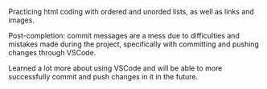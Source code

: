Practicing html coding with ordered and unorded lists, as well as links and images.

Post-completion: commit messages are a mess due to difficulties and mistakes made during the project, specifically with committing and pushing changes through VSCode.

Learned a lot more about using VSCode and will be able to more successfully commit and push changes in it in the future.
